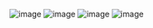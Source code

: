 ![image](https://github.com/user-attachments/assets/be46c19c-ec43-479a-b5b7-3de0ae9125f8)
![image](https://github.com/user-attachments/assets/fbb4a186-0e6d-4281-a558-cafa7ecc408d)
![image](https://github.com/user-attachments/assets/0599eb1c-04a1-4d12-a0db-5dfcba04dc45)
![image](https://github.com/user-attachments/assets/05e4bf2f-f83c-48ff-a63d-e72a0e598268)
